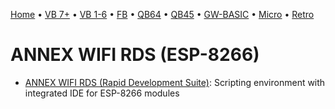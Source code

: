 [Home](https://gotbasic.com) • [VB 7+](vb.md) • [VB 1-6](vb6.md) • [FB](freebasic.md) • [QB64](qb64.md) • [QB45](qb.md) • [GW-BASIC](gw-basic.md) • [Micro](micro.md) • [Retro](retro.md)

# ANNEX WIFI RDS (ESP-8266)

- [ANNEX WIFI RDS (Rapid Development Suite)](https://sites.google.com/site/annexwifi/home): Scripting environment with integrated IDE for ESP-8266 modules
